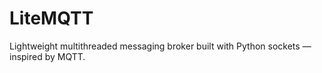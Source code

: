 # LiteMQTT
Lightweight multithreaded messaging broker built with Python sockets — inspired by MQTT.
